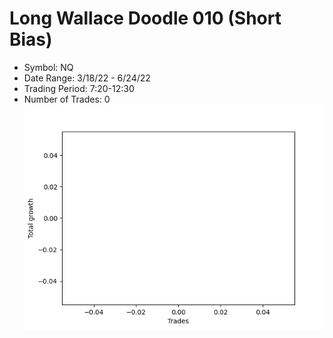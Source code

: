 # Long Wallace Doodle 010 (Short Bias)
- Symbol: NQ
- Date Range: 3/18/22 - 6/24/22
- Trading Period: 7:20-12:30
- Number of Trades: 0
![Plot](LongWallaceDoodle010NQ(ShortBias).png)


































